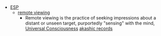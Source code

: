 - [ESP]()
    - [remote viewing]()
        - Remote viewing is the practice of seeking impressions about a distant or unseen target, purportedly "sensing" with the mind, [Universal Consciousness]() [akashic records]()
